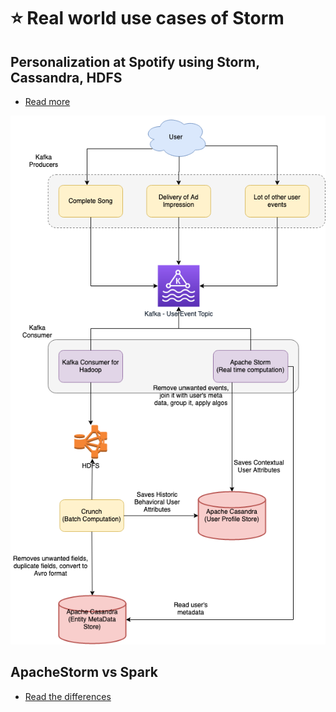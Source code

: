 
# :star: Real world use cases of Storm

## Personalization at Spotify using Storm, Cassandra, HDFS
- [Read more](../../3_HLDDesignProblems/PersonalizationSpotify)

![img.png](../../3_HLDDesignProblems/PersonalizationSpotify/assets/PersonalizationSpotify.drawio.png)

## ApacheStorm vs Spark
- [Read the differences](https://phoenixnap.com/kb/apache-storm-vs-spark)